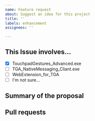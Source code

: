 ```yaml
---
name: Feature request
about: Suggest an idea for this project
title: ''
labels: enhancement
assignees: ''

---
```


## This Issue involves...
- [x] TouchpadGestures_Advanced.exe
- [ ] TGA_NativeMessaging_Cliant.exe
- [ ] WebExtension_for_TGA
- [ ] I'm not sure...

## Summary of the proposal

<!-- if (you.HasWrittenCodeFor[this.Issue]) -->
## Pull requests
